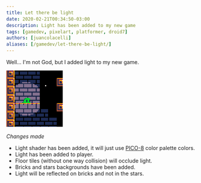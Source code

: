 ```yaml
---
title: Let there be light
date: 2020-02-21T00:34:50-03:00
description: Light has been added to my new game
tags: [gamedev, pixelart, platformer, droid7]
authors: [juancolacelli]
aliases: [/gamedev/let-there-be-light/]
---
```


Well... I'm not God, but I added light to my new game.

![Game screenshot](thumbnail.png)

*Changes made*
- Light shader has been added, it will just use [PICO-8](https://lospec.com/palette-list/pico-8) color palette colors.
- Light has been added to player.
- Floor tiles (without one way collision) will occlude light.
- Bricks and stars backgrounds have been added.
- Light will be reflected on bricks and not in the stars.
